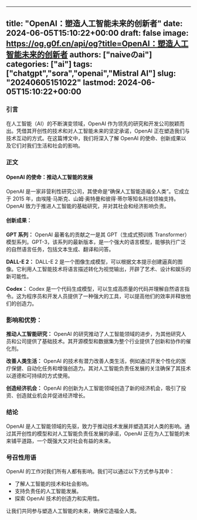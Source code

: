 
---
title: "OpenAI：塑造人工智能未来的创新者"
date: 2024-06-05T15:10:22+00:00
draft: false
image: https://og.g0f.cn/api/og?title=OpenAI：塑造人工智能未来的创新者
authors: ["naiveのai"]
categories: ["ai"]
tags: ["chatgpt","sora","openai","Mistral AI"]
slug: "20240605151022"
lastmod: 2024-06-05T15:10:22+00:00
---
### 引言

在人工智能（AI）的不断演变领域，OpenAI 作为领先的研究和开发公司脱颖而出。凭借其开创性的技术和对人工智能未来的坚定承诺，OpenAI 正在塑造我们与技术互动的方式。在这篇博文中，我们将深入了解 OpenAI 的使命、创新成果以及它们对我们生活和社会的影响。

### 正文

#### OpenAI 的使命：推动人工智能的发展

OpenAI 是一家非营利性研究公司，其使命是“确保人工智能造福全人类”。它成立于 2015 年，由埃隆·马斯克、山姆·奥特曼和彼得·蒂尔等知名科技领袖支持。OpenAI 致力于推进人工智能的基础研究，并对其社会和经济影响负责。

#### 创新成果：

**GPT 系列：** OpenAI 最著名的贡献之一是其 GPT（生成式预训练 Transformer）模型系列。GPT-3，该系列的最新版本，是一个强大的语言模型，能够执行广泛的自然语言任务，包括文本生成、翻译和问答。

**DALL-E 2：** DALL-E 2 是一个图像生成模型，可以根据文本提示创建逼真的图像。它利用人工智能技术将语言描述转化为视觉输出，开辟了艺术、设计和娱乐的新可能性。

**Codex：** Codex 是一个代码生成模型，可以生成高质量的代码并理解自然语言指令。这为程序员和开发人员提供了一种强大的工具，可以提高他们的效率并释放他们的创造力。

### 影响和优势：

**推动人工智能研究：** OpenAI 的研究推动了人工智能领域的进步，为其他研究人员和公司提供了基础技术。其开源模型和数据集为整个行业提供了创新和协作的催化剂。

**改善人类生活：** OpenAI 的技术有潜力改善人类生活，例如通过开发个性化的医疗保健、自动化任务和增强创造力。其对人工智能负责任发展的关注确保了其技术以道德和可持续的方式使用。

**创造经济机会：** OpenAI 的创新为人工智能领域创造了新的经济机会，吸引了投资、创造就业机会并促进经济增长。

### 结论

OpenAI 是人工智能领域的先驱，致力于推动技术发展并塑造其对人类的影响。通过其开创性的模型和对人工智能负责任发展的承诺，OpenAI 正在为人工智能的未来铺平道路，一个既强大又对社会有益的未来。

### 号召性用语

OpenAI 的工作对我们所有人都有影响。我们可以通过以下方式参与其中：

* 了解人工智能的技术和社会影响。
* 支持负责任的人工智能发展。
* 探索 OpenAI 技术的创造力和实用性。

让我们共同参与塑造人工智能的未来，确保它造福全人类。